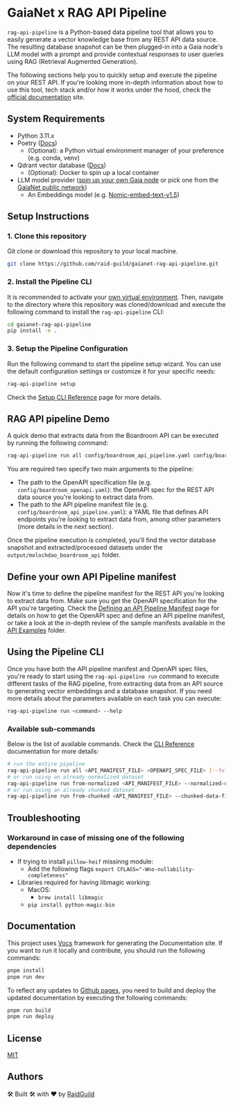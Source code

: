 # GaiaNet x RAG API Pipeline

`rag-api-pipeline` is a Python-based data pipeline tool that allows you to easily generate a vector knowledge base from any REST API data source. The resulting database snapshot can be then plugged-in into a Gaia node's LLM model with a prompt and provide contextual responses to user queries using RAG (Retrieval Augmented Generation).

The following sections help you to quickly setup and execute the pipeline on your REST API. If you're looking more in-depth information about how to use this tool, tech stack and/or how it works under the hood, check the [official documentation](https://raid-guild.github.io/gaianet-rag-api-pipeline) site.

## System Requirements

- Python 3.11.x
- Poetry ([Docs](https://python-poetry.org/docs/))
  - (Optional): a Python virtual environment manager of your preference (e.g. conda, venv)
- Qdrant vector database ([Docs](https://qdrant.tech/documentation/))
  - (Optional): Docker to spin up a local container
- LLM model provider ([spin up your own Gaia node](docs/pages/cli/node-deployment.mdx) or pick one from the [GaiaNet public network](https://www.gaianet.ai/chat))
  - An Embeddings model (e.g. [Nomic-embed-text-v1.5](https://huggingface.co/gaianet/Nomic-embed-text-v1.5-Embedding-GGUF/tree/main?show_file_info=nomic-embed-text-v1.5.f16.gguf))

## Setup Instructions

### 1. Clone this repository

Git clone or download this repository to your local machine.

```bash
git clone https://github.com/raid-guild/gaianet-rag-api-pipeline.git
```

### 2. Install the Pipeline CLI 

It is recommended to activate your [own virtual environment](https://python-poetry.org/docs/basic-usage/#using-your-virtual-environment). 
Then, navigate to the directory where this repository was cloned/download and execute the following command to install the `rag-api-pipeline` CLI:

```bash
cd gaianet-rag-api-pipeline
pip install -e .
```

### 3. Setup the Pipeline Configuration

Run the following command to start the pipeline setup wizard. You can use the default configuration settings or customize it for your specific needs:

```bash
rag-api-pipeline setup
```

Check the [Setup CLI Reference](docs/pages/cli/setup.mdx) page for more details.

## RAG API pipeline Demo

A quick demo that extracts data from the Boardroom API can be executed by running the following command:

```bash [Terminal]
rag-api-pipeline run all config/boardroom_api_pipeline.yaml config/boardroom_openapi.yaml
```

You are required two specify two main arguments to the pipeline:
- The path to the OpenAPI specification file (e.g. `config/boardroom_openapi.yaml`): the OpenAPI spec for the REST API data source 
you're looking to extract data from.
- The path to the API pipeline manifest file (e.g. `config/boardroom_api_pipeline.yaml`): a YAML file that defines API endpoints you're 
looking to extract data from, among other parameters (more details in the next section).

Once the pipeline execution is completed, you'll find the vector database snapshot and extracted/processed datasets under the `output/molochdao_boardroom_api` folder.

## Define your own API Pipeline manifest

Now it's time to define the pipeline manifest for the REST API you're looking to extract data from. Make sure you get the OpenAPI specification 
for the API you're targeting. Check the 
[Defining an API Pipeline Manifest](docs/pages/manifest-definition/overview.mdx) page for details on how to get the OpenAPI spec and define an API pipeline manifest, 
or take a look at the in-depth review of the sample manifests available in the [API Examples](docs/pages/apis) folder.

## Using the Pipeline CLI

Once you have both the API pipeline manifest and OpenAPI spec files, you're ready to start using the `rag-api-pipeline run` command to execute different tasks of the RAG pipeline, 
from extracting data from an API source to generating vector embeddings and a database snapshot. If you need more details about the parameters available 
on each task you can execute:

```bash [Terminal]
rag-api-pipeline run <command> --help
```

### Available sub-commands

Below is the list of available commands. Check the [CLI Reference](docs/pages/cli/reference.mdx#run) documentation for more details:

```bash [Terminal]
# run the entire pipeline
rag-api-pipeline run all <API_MANIFEST_FILE> <OPENAPI_SPEC_FILE> [--full-refresh]
# or run using an already normalized dataset
rag-api-pipeline run from-normalized <API_MANIFEST_FILE> --normalized-data-file <jsonl-file>
# or run using an already chunked dataset
rag-api-pipeline run from-chunked <API_MANIFEST_FILE> --chunked-data-file <jsonl-file>
```

## Troubleshooting

### Workaround in case of missing one of the following dependencies

- If trying to install `pillow-heif` missinng module:
  - Add the following flags `export CFLAGS="-Wno-nullability-completeness"`
- Libraries required for having libmagic working:
  - MacOS:
    - `brew install libmagic`
  - `pip install python-magic-bin`

## Documentation

This project uses [Vocs](https://vocs.dev/) framework for generating the Documentation site. If you want to run it locally and contribute, you should run the following commands:

```bash
pnpm install
pnpm run dev
```

To reflect any updates to [Github pages](https://raid-guild.github.io/gaianet-rag-api-pipeline), you need to build and deploy the updated documentation by executing the following commands:

```bash
pnpm run build
pnpm run deploy
```

## License

[MIT](LICENSE)

## Authors

🛠️ Built 🛠️ with ❤️ by [RaidGuild](https://www.raidguild.org/)
